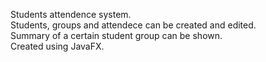 Students attendence system.
<br />
Students, groups and attendece can be created and edited.
<br />
Summary of a certain student group can be shown.
<br />
Created using JavaFX.
<br />
